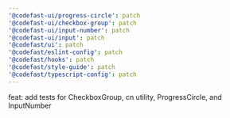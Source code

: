 ```yaml
---
'@codefast-ui/progress-circle': patch
'@codefast-ui/checkbox-group': patch
'@codefast-ui/input-number': patch
'@codefast-ui/input': patch
'@codefast/ui': patch
'@codefast/eslint-config': patch
'@codefast/hooks': patch
'@codefast/style-guide': patch
'@codefast/typescript-config': patch
---
```


feat: add tests for CheckboxGroup, cn utility, ProgressCircle, and InputNumber
